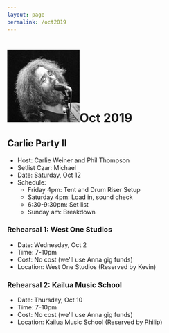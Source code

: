```yaml
---
layout: page
permalink: /oct2019
---
```


<h1><img class="ui avatar image" src="/images/jerryavatar.jpg">Oct 2019</h1>

## Carlie Party II

  * Host: Carlie Weiner and Phil Thompson 
  * Setlist Czar: Michael
  * Date: Saturday, Oct 12
  * Schedule: 
      * Friday 4pm: Tent and Drum Riser Setup
      * Saturday 4pm: Load in, sound check
      * 6:30-9:30pm: Set list
      * Sunday am: Breakdown

### Rehearsal 1: West One Studios

  * Date: Wednesday, Oct 2
  * Time: 7-10pm
  * Cost: No cost (we'll use Anna gig funds)
  * Location: West One Studios (Reserved by Kevin)
  
### Rehearsal 2: Kailua Music School

  * Date: Thursday, Oct 10
  * Time: 7-10pm
  * Cost: No cost (we'll use Anna gig funds)
  * Location: Kailua Music School (Reserved by Philip)
